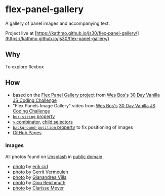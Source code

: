 # flex-panel-gallery
A gallery of panel images and accompanying text.

Project live at [https://kathmo.github.io/js30/flex-panel-gallery/](https://kathmo.github.io/js30/flex-panel-gallery/)

## Why
To explore flexbox


## How
* based on the [Flex Panel Gallery project](https://github.com/wesbos/JavaScript30/tree/master/05%20-%20Flex%20Panel%20Gallery) from [Wes Bos's](https://github.com/wesbos) [30 Day Vanilla JS Coding Challenge](https://javascript30.com/)
* "Flex Panels Image Gallery" video from [Wes Bos's](https://github.com/wesbos) [30 Day Vanilla JS Coding Challenge](https://javascript30.com/)
* [```box-sizing``` property](https://developer.mozilla.org/en-US/docs/Web/CSS/box-sizing)
* [```>``` combinator](http://stackoverflow.com/questions/3225891/what-does-the-greater-than-sign-css-selector-mean), [child selectors](https://developer.mozilla.org/en-US/docs/Web/CSS/Child_selectors)
* [```background-position``` property](https://developer.mozilla.org/en-US/docs/Web/CSS/background-position) to fix positioning of images
* [GitHub Pages](https://pages.github.com/)


### Images
All photos found on [Unsplash](https://unsplash.com/) in [public domain](https://creativecommons.org/publicdomain/zero/1.0/).

* [photo](https://unsplash.com/photos/4DDA43Gn1GY) by [erik cid](https://unsplash.com/@erik1994)
* [photo](https://unsplash.com/photos/p3UCTiZIU6M) by [Gerrit Vermeulen](https://unsplash.com/@gerritvermeulen)
* [photo](https://unsplash.com/photos/LkHXBKpwhZ8) by [Gianandrea Villa](https://unsplash.com/@gianviphotos)
* [photo](https://unsplash.com/photos/1tFd-Bb1pxk) by [Dino Reichmuth](https://unsplash.com/@dinoreichmuth)
* [photo](https://unsplash.com/photos/LxeMu7V0-mQ) by [Clarisse Meyer](https://unsplash.com/@clarissemeyer)
